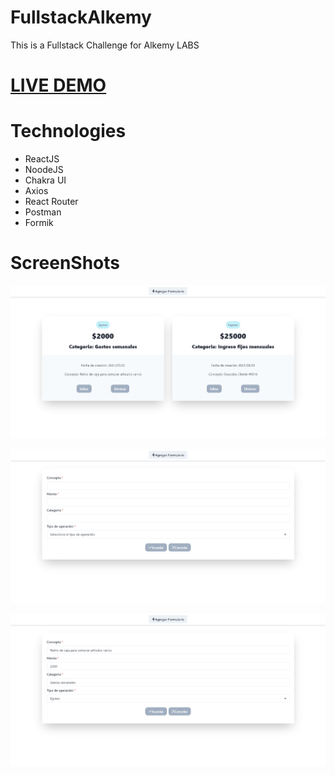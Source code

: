 # FullstackAlkemy
This is a Fullstack Challenge for Alkemy LABS

# [LIVE DEMO](https://form-create-accountancy.netlify.app)

# Technologies

* ReactJS
* NoodeJS
* Chakra UI
* Axios
* React Router
* Postman
* Formik

# ScreenShots
![Home](https://github.com/EliasLeguizamon123/FullstackAlkemy/blob/main/images/homeAlkemy.png)

![New](https://github.com/EliasLeguizamon123/FullstackAlkemy/blob/main/images/newAlkemy.png)

![Edit](https://github.com/EliasLeguizamon123/FullstackAlkemy/blob/main/images/editAlkemy.png)
